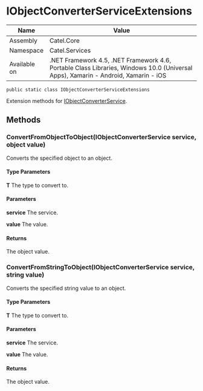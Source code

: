 

# IObjectConverterServiceExtensions

Name|Value
---|---
Assembly|Catel.Core
Namespace|Catel.Services
Available on|.NET Framework 4.5, .NET Framework 4.6, Portable Class Libraries, Windows 10.0 (Universal Apps), Xamarin - Android, Xamarin - iOS

```
public static class IObjectConverterServiceExtensions
```

Extension methods for [IObjectConverterService](#).



## Methods

### ConvertFromObjectToObject<T>(IObjectConverterService service, object value)

Converts the specified object to an object.

#### Type Parameters

**T**
The type to convert to.

#### Parameters

**service**
The service.

**value**
The value.

#### Returns

The object value.



### ConvertFromStringToObject<T>(IObjectConverterService service, string value)

Converts the specified string value to an object.

#### Type Parameters

**T**
The type to convert to.

#### Parameters

**service**
The service.

**value**
The value.

#### Returns

The object value.



